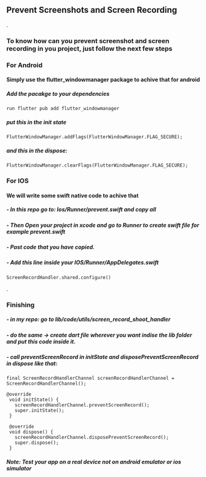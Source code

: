 ## Prevent Screenshots and Screen Recording
.
### To know how can you prevent screenshot and screen recording in you project, just follow the next few steps

### For Android
#### Simply use the flutter_windowmanager package to achive that for android
##### Add the pacakge to your dependencies
    run flutter pub add flutter_windowmanager
##### put this in the init state
    FlutterWindowManager.addFlags(FlutterWindowManager.FLAG_SECURE);
##### and this in the dispose:
    FlutterWindowManager.clearFlags(FlutterWindowManager.FLAG_SECURE);

### For IOS
#### We will write some swift native code to achive that
##### - In this repo go to: Ios/Runner/prevent.swift and copy all
##### - Then Open your project in xcode and go to Runner to create swift file for example prevent.swift
##### - Past code that you have copied.
##### - Add this line inside your IOS/Runner/AppDelegates.swift
    ScreenRecordHandler.shared.configure()
.
### Finishing
##### - in my repo: go to lib/code/utils/screen_record_shoot_handler
##### - do the same -> create dart file wherever you want indise the lib folder and put this code inside it.
##### - call preventScreenRecord in initState and disposePreventScreenRecord in dispose like that:

    final ScreenRecordHandlerChannel screenRecordHandlerChannel = ScreenRecordHandlerChannel();
   
    @override
     void initState() {
       screenRecordHandlerChannel.preventScreenRecord();
       super.initState();
     }

     @override
     void dispose() {
       screenRecordHandlerChannel.disposePreventScreenRecord();
       super.dispose();
     }

##### Note: Test your app on a real device not on android emulator or ios simulator
